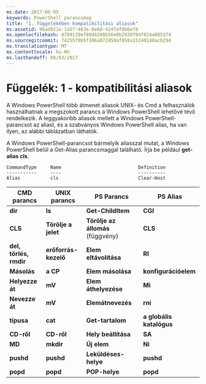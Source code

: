 ```yaml
---
ms.date: 2017-06-05
keywords: PowerShell parancsmag
title: "1. függelékében kompatibilitási aliasok"
ms.assetid: 96ad921e-1a57-463e-8e60-424faf8b6ef8
ms.openlocfilehash: d789139ef80d4208b56e0b2930f04f824a00537d
ms.sourcegitcommit: 74255f0b5f386a072458af058a15240140acb294
ms.translationtype: MT
ms.contentlocale: hu-HU
ms.lasthandoff: 08/03/2017
---
```

# <a name="appendix-1---compatibility-aliases"></a>Függelék: 1 - kompatibilitási aliasok
A Windows PowerShell több átmenet aliasok UNIX- és Cmd a felhasználók használhatnak a megszokott parancs a Windows PowerShell lehetővé tévő rendelkezik. A leggyakoribb aliasok mellett a Windows PowerShell-parancsot az aliast, és a szabványos Windows PowerShell alias, ha van ilyen, az alábbi táblázatban láthatók.

A Windows PowerShell-parancsot bármelyik aliasszal mutat, a Windows PowerShell belül a Get-Alias parancsmaggal található. Írja be például **get-alias cls**.

```
CommandType     Name                            Definition
-----------     ----                            ----------
Alias           cls                             Clear-Host
```

|CMD parancs|UNIX parancs|PS Parancs|PS Alias|
|---------------|----------------|--------------|------------|
|**dir**|**ls**|**Get-ChildItem**|**CGI**|
|**CLS**|**Törölje a jelet**|**Törölje az állomás** (függvény)|**CLS**|
|**del, törlés, rmdir**|**erőforrás-kezelő**|**Elem eltávolítása**|**RI**|
|**Másolás**|**a CP**|**Elem másolása**|**konfigurációelem**|
|**Helyezze át**|**mV**|**Elem áthelyezése**|**Mi**|
|**Nevezze át**|**mV**|**Elemátnevezés**|**rni**|
|**típusa**|**cat**|**Get-tartalom**|**a globális katalógus**|
|**CD-ről**|**CD-ről**|**Hely beállítása**|**SA**|
|**MD**|**mkdir**|**Új elem**|**Ni**|
|**pushd**|**pushd**|**Leküldéses-helye**|**pushd**|
|**popd**|**popd**|**POP-helye**|**popd**|

